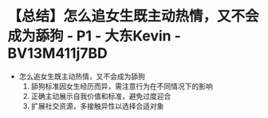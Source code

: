 # 【总结】怎么追女生既主动热情，又不会成为舔狗 - P1 - 大东Kevin - BV13M411j7BD

-   怎么追女生既主动热情，又不会成为舔狗
    1.  舔狗标准因女生经历而异，需注意行为在不同情况下的影响
    2.  正确主动展示自我价值和标准，避免过度迎合
    3.  扩展社交资源，多接触异性以选择合适对象